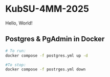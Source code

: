 # KubSU-4MM-2025

Hello, World!

## Postgres & PgAdmin in Docker

```bash
# To run:
docker compose -f postgres.yml up -d

#To stop:
docker compose -f postrges.yml down
```

